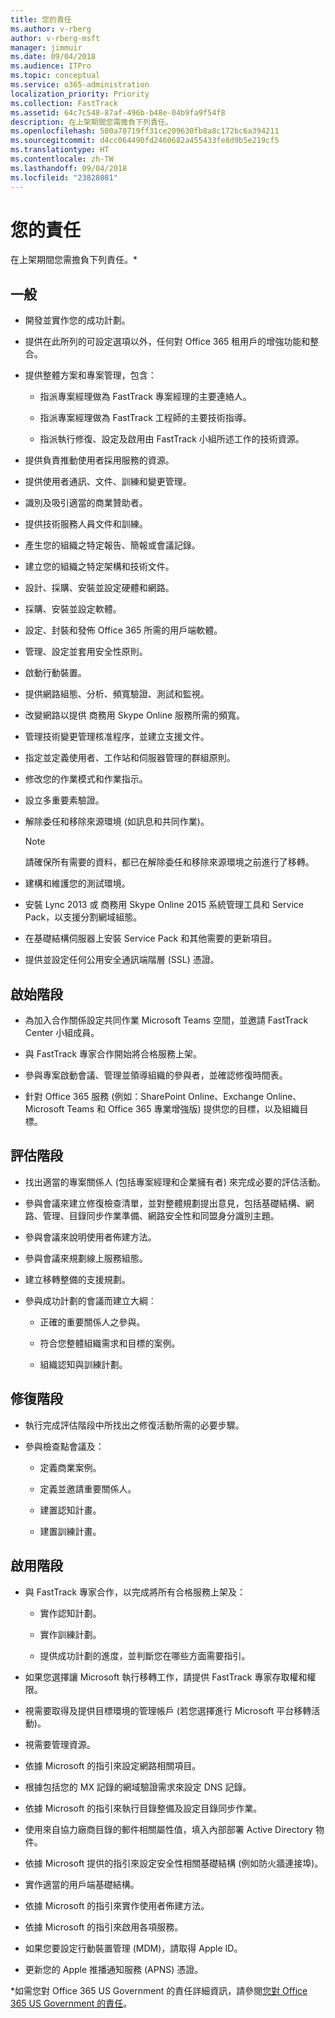 ```yaml
---
title: 您的責任
ms.author: v-rberg
author: v-rberg-msft
manager: jimmuir
ms.date: 09/04/2018
ms.audience: ITPro
ms.topic: conceptual
ms.service: o365-administration
localization_priority: Priority
ms.collection: FastTrack
ms.assetid: 64c7c548-87af-496b-b48e-04b9fa9f54f8
description: 在上架期間您需擔負下列責任。
ms.openlocfilehash: 500a78719ff31ce209630fb8a8c172bc6a394211
ms.sourcegitcommit: d4cc064490fd2460682a455433fe8d9b5e219cf5
ms.translationtype: HT
ms.contentlocale: zh-TW
ms.lasthandoff: 09/04/2018
ms.locfileid: "23828081"
---
```

# <a name="your-responsibilities"></a>您的責任

在上架期間您需擔負下列責任。\*
  
## <a name="general"></a>一般

- 開發並實作您的成功計劃。
    
- 提供在此所列的可設定選項以外，任何對 Office 365 租用戶的增強功能和整合。 
    
- 提供整體方案和專案管理，包含： 
    
  - 指派專案經理做為 FastTrack 專案經理的主要連絡人。
    
  - 指派專案經理做為 FastTrack 工程師的主要技術指導。
    
  - 指派執行修復、設定及啟用由 FastTrack 小組所述工作的技術資源。 
    
- 提供負責推動使用者採用服務的資源。
    
- 提供使用者通訊、文件、訓練和變更管理。
    
- 識別及吸引適當的商業贊助者。 
    
- 提供技術服務人員文件和訓練。 
    
- 產生您的組織之特定報告、簡報或會議記錄。 
    
- 建立您的組織之特定架構和技術文件。 
    
- 設計、採購、安裝並設定硬體和網路。 
    
- 採購、安裝並設定軟體。 
    
- 設定、封裝和發佈 Office 365 所需的用戶端軟體。
    
- 管理、設定並套用安全性原則。
    
- 啟動行動裝置。
    
- 提供網路組態、分析、頻寬驗證、測試和監視。 
    
- 改變網路以提供 商務用 Skype Online 服務所需的頻寬。
    
- 管理技術變更管理核准程序，並建立支援文件。
    
- 指定並定義使用者、工作站和伺服器管理的群組原則。
    
- 修改您的作業模式和作業指示。
    
- 設立多重要素驗證。
    
- 解除委任和移除來源環境 (如訊息和共同作業)。 
    
    > [!NOTE]
    > 請確保所有需要的資料，都已在解除委任和移除來源環境之前進行了移轉。 
  
- 建構和維護您的測試環境。
    
- 安裝 Lync 2013 或 商務用 Skype Online 2015 系統管理工具和 Service Pack，以支援分割網域組態。
    
- 在基礎結構伺服器上安裝 Service Pack 和其他需要的更新項目。 
    
- 提供並設定任何公用安全通訊端階層 (SSL) 憑證。 
    
## <a name="initiate-phase"></a>啟始階段

- 為加入合作關係設定共同作業 Microsoft Teams 空間，並邀請 FastTrack Center 小組成員。
    
- 與 FastTrack 專家合作開始將合格服務上架。 
    
- 參與專案啟動會議、管理並領導組織的參與者，並確認修復時間表。
    
- 針對 Office 365 服務 (例如：SharePoint Online、Exchange Online、Microsoft Teams 和 Office 365 專業增強版) 提供您的目標，以及組織目標。
    
## <a name="assess-phase"></a>評估階段

- 找出適當的專案關係人 (包括專案經理和企業擁有者) 來完成必要的評估活動。 
    
- 參與會議來建立修復檢查清單，並對整體規劃提出意見，包括基礎結構、網路、管理、目錄同步作業準備、網路安全性和同盟身分識別主題。 
    
- 參與會議來說明使用者佈建方法。 
    
- 參與會議來規劃線上服務組態。 
    
- 建立移轉整備的支援規劃。 
    
- 參與成功計劃的會議而建立大綱︰
    
  - 正確的重要關係人之參與。
    
  - 符合您整體組織需求和目標的案例。
    
  - 組織認知與訓練計劃。
    
## <a name="remediate-phase"></a>修復階段

- 執行完成評估階段中所找出之修復活動所需的必要步驟。 
    
- 參與檢查點會議及： 
    
  - 定義商業案例。
    
  - 定義並邀請重要關係人。
    
  - 建置認知計畫。
    
  - 建置訓練計畫。
    
## <a name="enable-phase"></a>啟用階段

- 與 FastTrack 專家合作，以完成將所有合格服務上架及：
    
  - 實作認知計劃。
    
  - 實作訓練計劃。
    
  - 提供成功計劃的進度，並判斷您在哪些方面需要指引。
    
- 如果您選擇讓 Microsoft 執行移轉工作，請提供 FastTrack 專家存取權和權限。
    
- 視需要取得及提供目標環境的管理帳戶 (若您選擇進行 Microsoft 平台移轉活動)。
    
- 視需要管理資源。 
    
- 依據 Microsoft 的指引來設定網路相關項目。
    
- 根據包括您的 MX 記錄的網域驗證需求來設定 DNS 記錄。
    
- 依據 Microsoft 的指引來執行目錄整備及設定目錄同步作業。
    
- 使用來自協力廠商目錄的郵件相關屬性值，填入內部部署 Active Directory 物件。
    
- 依據 Microsoft 提供的指引來設定安全性相關基礎結構 (例如防火牆連接埠)。
    
- 實作適當的用戶端基礎結構。
    
- 依據 Microsoft 的指引來實作使用者佈建方法。
    
- 依據 Microsoft 的指引來啟用各項服務。
    
- 如果您要設定行動裝置管理 (MDM)，請取得 Apple ID。
    
- 更新您的 Apple 推播通知服務 (APNS) 憑證。
    
\*如需您對 Office 365 US Government 的責任詳細資訊，請參閱[您對 Office 365 US Government 的責任](US-Gov-appendix-your-responsibilities.md)。
  

